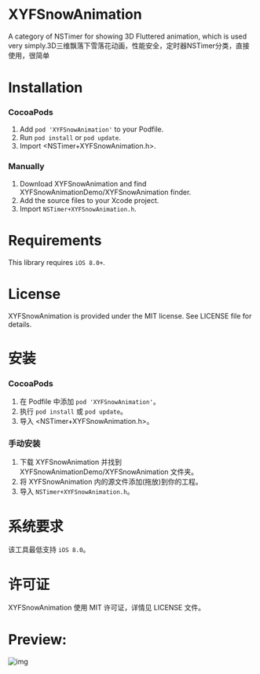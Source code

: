# XYFSnowAnimation
A category of NSTimer for showing 3D Fluttered animation, which is used very simply.3D三维飘落下雪落花动画，性能安全，定时器NSTimer分类，直接使用，很简单  

Installation
==============

### CocoaPods

1. Add `pod 'XYFSnowAnimation'` to your Podfile.
2. Run `pod install` or `pod update`.
3. Import \<NSTimer+XYFSnowAnimation.h\>.

### Manually

1. Download XYFSnowAnimation and find XYFSnowAnimationDemo/XYFSnowAnimation finder.
2. Add the source files to your Xcode project.
3. Import `NSTimer+XYFSnowAnimation.h`.

Requirements
==============
This library requires `iOS 8.0+`.

License
==============
XYFSnowAnimation is provided under the MIT license. See LICENSE file for details.  

安装
==============

### CocoaPods

1. 在 Podfile 中添加 `pod 'XYFSnowAnimation'`。
2. 执行 `pod install` 或 `pod update`。
3. 导入 \<NSTimer+XYFSnowAnimation.h\>。

### 手动安装

1. 下载 XYFSnowAnimation 并找到 XYFSnowAnimationDemo/XYFSnowAnimation 文件夹。
2. 将 XYFSnowAnimation 内的源文件添加(拖放)到你的工程。
3. 导入 `NSTimer+XYFSnowAnimation.h`。

系统要求
==============
该工具最低支持 `iOS 8.0`。

许可证
==============
XYFSnowAnimation 使用 MIT 许可证，详情见 LICENSE 文件。 
# Preview:
![img](https://github.com/CoderXYF/XYFSnowAnimation/blob/master/previewEffectGIFImage/snow.gif)
